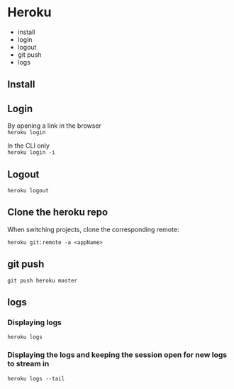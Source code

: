 # Heroku

- install
- login
- logout
- git push
- logs

## Install

## Login

By opening a link in the browser  
`heroku login`

In the CLI only  
`heroku login -i`

## Logout

`heroku logout`

## Clone the heroku repo

When switching projects, clone the corresponding remote:

`heroku git:remote -a <appName>`

## git push

`git push heroku master`

## logs

### Displaying logs

`heroku logs`

### Displaying the logs and keeping the session open for new logs to stream in

`heroku logs --tail`
